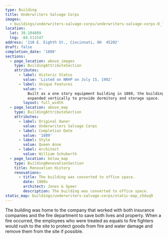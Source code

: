 ```yaml
---
type: Building
title: Underwriters Salvage Corps
images:
  - buildings/underwriters-salvage-corps/underwriters-salvage-corps-0_l6nbg2
location:
  lat: 39.104889
  lng: -84.511547
address: '110 E. Eighth St., Cincinnati, OH  45202'
draft: false
completion_date: '1889'
sections:
  - page_location: above_images
    type: BuildingAttributeSection
    attributes:
      - label: Historic Status
        value: 'Listed on NRHP on July 15, 1982'
      - label: Unique Features
        value: >-
          Built as a one story equipment building in 1889, the building was
          expanded vertically to provide dormitory and storage space.
        layout: full_width
  - page_location: above_map
    type: BuildingAttributeSection
    attributes:
      - label: Original Owner
        value: Underwriters Salvage Corps
      - label: Completion Date
        value: '1889'
      - label: Style
        value: Queen Anne
      - label: Architect
        value: William Schuberth
  - page_location: below_map
    type: BuildingRenovationSection
    title: Renovation History
    renovations:
      - title: The building was converted to office space.
        date: 1980s
        architect: Jones & Speer
        description: The building was converted to office space.
static_map: buildings/underwriters-salvage-corps/static-map_z5duq9
---
```


The building was home to the company that worked with both insurance companies and the fire department to save both lives and property. When a fire occurred, the employees who were treated as equals to fire fighters would rush to the site to protect goods from fire and water damage and remove them from the site if possible.
